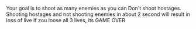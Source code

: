 Your goal is to shoot as many enemies as you can
Don't shoot hostages.
Shooting hostages and not shooting enemies in about 2 second will result in loss of live
If zou loose all 3 lives, its GAME OVER
